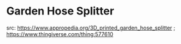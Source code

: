 # Garden Hose Splitter

src: https://www.appropedia.org/3D_printed_garden_hose_splitter ; https://www.thingiverse.com/thing:577610
